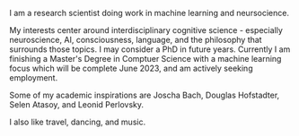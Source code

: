 
I am a research scientist doing work in machine learning and neursocience.

My interests center around interdisciplinary cognitive science - especially neuroscience, AI, consciousness, language, and the philosophy that surrounds those topics.
I may consider a PhD in future years. Currently I am finishing a Master's Degree in Comptuer Science with a machine learning focus which will be complete June 2023, and am actively seeking employment.  

Some of my academic inspirations are Joscha Bach, Douglas Hofstadter, Selen Atasoy, and Leonid Perlovsky.

I also like travel, dancing, and music.

<!--
**sai-kiersarsky/sai-kiersarsky** is a ✨ _special_ ✨ repository because its `README.md` (this file) appears on your GitHub profile.

Here are some ideas to get you started:

- 🔭 I’m currently working on ...
- 🌱 I’m currently learning ...
- 👯 I’m looking to collaborate on ...
- 🤔 I’m looking for help with ...
- 💬 Ask me about ...
- 📫 How to reach me: ...
- 😄 Pronouns: ...
- ⚡ Fun fact: ...
-->

